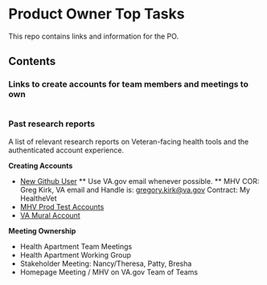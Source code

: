 # Product Owner Top Tasks

This repo contains links and information for the PO. 

## Contents
### Links to create accounts for team members and meetings to own
#

### Past research reports
A list of relevant research reports on Veteran-facing health tools and the authenticated account experience.

**Creating Accounts**
* [New Github User](https://github.com/department-of-veterans-affairs/github-user-requests/issues/new?assignees=&labels=add-user-to-org%2Cnew-user%2Cuser-created&template=add-user.yml&title=Add+User+to+Org%3A+%5Busername%5D)
** Use VA.gov email whenever possible. 
** MHV COR: Greg Kirk, VA email and Handle is: gregory.kirk@va.gov Contract: My HealtheVet
* [MHV Prod Test Accounts](https://github.com/department-of-veterans-affairs/va.gov-team/tree/master/products/health-care/digital-health-modernization/product/Credentials) 
* [VA Mural Account](https://vajira.max.gov/servicedesk/customer/portal/1/create/18)

**Meeting Ownership**
* Health Apartment Team Meetings
* Health Apartment Working Group
* Stakeholder Meeting: Nancy/Theresa, Patty, Bresha
* Homepage Meeting / MHV on VA.gov Team of Teams

